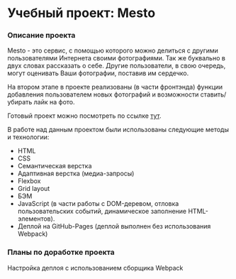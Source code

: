 # Учебный проект: Mesto

### Описание проекта
Mesto - это сервис, с помощью которого можно делиться с другими пользователями Интернета своими фотографиями. Так же буквально в двух словах рассказать о себе. Другие пользователи, в свою очередь, могут оценивать Ваши фотографии, поставив им сердечко.

На втором этапе в проекте реализованы (в части фронтэнда) функции добавления пользователем новых фотографий и возможности ставить/убирать лайк на фото.

Готовый проект можно посмотреть по ссылке [тут](https://marinicheva.github.io/mesto/).

В работе над данным проектом были использованы следующие методы и технологии:
* HTML
* CSS
* Семантическая верстка
* Адаптивная верстка (медиа-запросы)
* Flexbox
* Grid layout
* БЭМ
* JavaScript (в части работы с DOM-деревом, отловка пользовательских событий, динамическое заполнение HTML-элементов).
* Деплой на GitHub-Pages (деплой выполнен без использования Webpack)

### Планы по доработке проекта
Настройка деплоя с использованием сборщика Webpack